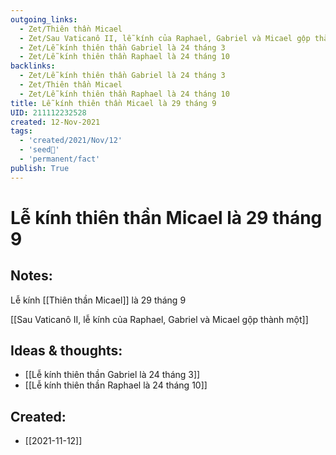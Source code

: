 ```yaml
---
outgoing_links:
  - Zet/Thiên thần Micael
  - Zet/Sau Vaticanô II, lễ kính của Raphael, Gabriel và Micael gộp thành một
  - Zet/Lễ kính thiên thần Gabriel là 24 tháng 3
  - Zet/Lễ kính thiên thần Raphael là 24 tháng 10
backlinks:
  - Zet/Lễ kính thiên thần Gabriel là 24 tháng 3
  - Zet/Thiên thần Micael
  - Zet/Lễ kính thiên thần Raphael là 24 tháng 10
title: Lễ kính thiên thần Micael là 29 tháng 9
UID: 211112232528
created: 12-Nov-2021
tags:
  - 'created/2021/Nov/12'
  - 'seed🥜'
  - 'permanent/fact'
publish: True
---
```

# Lễ kính thiên thần Micael là 29 tháng 9

## Notes:
Lễ kính [[Thiên thần Micael]] là 29 tháng 9

[[Sau Vaticanô II, lễ kính của Raphael, Gabriel và Micael gộp thành một]]

## Ideas & thoughts:
- [[Lễ kính thiên thần Gabriel là 24 tháng 3]]
- [[Lễ kính thiên thần Raphael là 24 tháng 10]]

## Created:
- [[2021-11-12]]
